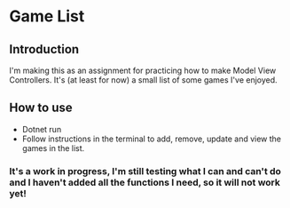 # Game List

## Introduction
I'm making this as an assignment for practicing how to make Model View Controllers. It's (at least for now) a small list of some games I've enjoyed.

## How to use
- Dotnet run
- Follow instructions in the terminal to add, remove, update and view the games in the list.

### It's a work in progress, I'm still testing what I can and can't do and I haven't added all the functions I need, so it will not work yet!
